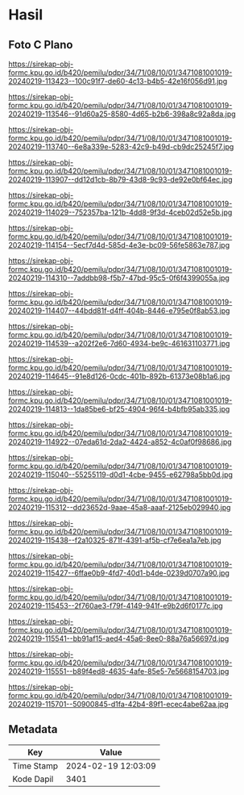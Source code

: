 # Hasil

## Foto C Plano

https://sirekap-obj-formc.kpu.go.id/b420/pemilu/pdpr/34/71/08/10/01/3471081001019-20240219-113423--100c91f7-de60-4c13-b4b5-42e16f056d91.jpg

https://sirekap-obj-formc.kpu.go.id/b420/pemilu/pdpr/34/71/08/10/01/3471081001019-20240219-113546--91d60a25-8580-4d65-b2b6-398a8c92a8da.jpg

https://sirekap-obj-formc.kpu.go.id/b420/pemilu/pdpr/34/71/08/10/01/3471081001019-20240219-113740--6e8a339e-5283-42c9-b49d-cb9dc25245f7.jpg

https://sirekap-obj-formc.kpu.go.id/b420/pemilu/pdpr/34/71/08/10/01/3471081001019-20240219-113907--dd12d1cb-8b79-43d8-9c93-de92e0bf64ec.jpg

https://sirekap-obj-formc.kpu.go.id/b420/pemilu/pdpr/34/71/08/10/01/3471081001019-20240219-114029--752357ba-121b-4dd8-9f3d-4ceb02d52e5b.jpg

https://sirekap-obj-formc.kpu.go.id/b420/pemilu/pdpr/34/71/08/10/01/3471081001019-20240219-114154--5ecf7d4d-585d-4e3e-bc09-56fe5863e787.jpg

https://sirekap-obj-formc.kpu.go.id/b420/pemilu/pdpr/34/71/08/10/01/3471081001019-20240219-114310--7addbb98-f5b7-47bd-95c5-0f6f4399055a.jpg

https://sirekap-obj-formc.kpu.go.id/b420/pemilu/pdpr/34/71/08/10/01/3471081001019-20240219-114407--44bdd81f-d4ff-404b-8446-e795e0f8ab53.jpg

https://sirekap-obj-formc.kpu.go.id/b420/pemilu/pdpr/34/71/08/10/01/3471081001019-20240219-114539--a202f2e6-7d60-4934-be9c-461631103771.jpg

https://sirekap-obj-formc.kpu.go.id/b420/pemilu/pdpr/34/71/08/10/01/3471081001019-20240219-114645--91e8d126-0cdc-401b-892b-61373e08b1a6.jpg

https://sirekap-obj-formc.kpu.go.id/b420/pemilu/pdpr/34/71/08/10/01/3471081001019-20240219-114813--1da85be6-bf25-4904-96f4-b4bfb95ab335.jpg

https://sirekap-obj-formc.kpu.go.id/b420/pemilu/pdpr/34/71/08/10/01/3471081001019-20240219-114922--07eda61d-2da2-4424-a852-4c0af0f98686.jpg

https://sirekap-obj-formc.kpu.go.id/b420/pemilu/pdpr/34/71/08/10/01/3471081001019-20240219-115040--55255119-d0d1-4cbe-9455-e62798a5bb0d.jpg

https://sirekap-obj-formc.kpu.go.id/b420/pemilu/pdpr/34/71/08/10/01/3471081001019-20240219-115312--dd23652d-9aae-45a8-aaaf-2125eb029940.jpg

https://sirekap-obj-formc.kpu.go.id/b420/pemilu/pdpr/34/71/08/10/01/3471081001019-20240219-115438--f2a10325-871f-4391-af5b-cf7e6ea1a7eb.jpg

https://sirekap-obj-formc.kpu.go.id/b420/pemilu/pdpr/34/71/08/10/01/3471081001019-20240219-115427--6ffae0b9-4fd7-40d1-b4de-0239d0707a90.jpg

https://sirekap-obj-formc.kpu.go.id/b420/pemilu/pdpr/34/71/08/10/01/3471081001019-20240219-115453--2f760ae3-f79f-4149-941f-e9b2d6f0177c.jpg

https://sirekap-obj-formc.kpu.go.id/b420/pemilu/pdpr/34/71/08/10/01/3471081001019-20240219-115541--bb91af15-aed4-45a6-8ee0-88a76a56697d.jpg

https://sirekap-obj-formc.kpu.go.id/b420/pemilu/pdpr/34/71/08/10/01/3471081001019-20240219-115551--b89f4ed8-4635-4afe-85e5-7e5668154703.jpg

https://sirekap-obj-formc.kpu.go.id/b420/pemilu/pdpr/34/71/08/10/01/3471081001019-20240219-115701--50900845-d1fa-42b4-89f1-ecec4abe62aa.jpg


## Metadata

| Key        | Value               |
| ---------- | ------------------- |
| Time Stamp | 2024-02-19 12:03:09 |
| Kode Dapil | 3401                |



